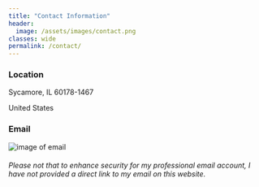 ```yaml
---
title: "Contact Information"
header:
  image: /assets/images/contact.png
classes: wide
permalink: /contact/
---
```



### Location

Sycamore, IL 60178-1467 

United States

### Email  
![image of email]({{site.baseurl}}/assets/images/EMAILPICNEW.png)



###### *Please not that to enhance security for my professional email account, I have not provided a direct link to my email on this website.*


